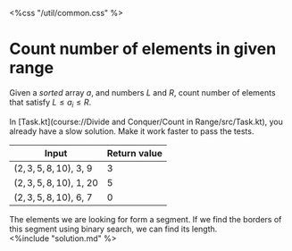 <%css "/util/common.css" %>

# Count number of elements in given range 

Given a *sorted* array $a$, and numbers $L$ and $R$, 
count number of elements that satisfy $L \le a_i \le R$.

In [Task.kt](course://Divide and Conquer/Count in Range/src/Task.kt), 
you already have a slow solution.
Make it work faster to pass the tests.

<div class="samples">

| Input                     | Return value |
|---------------------------|--------------|
| $(2, 3, 5, 8, 10)$, 3, 9  | 3            |
| $(2, 3, 5, 8, 10)$, 1, 20 | 5            |
| $(2, 3, 5, 8, 10)$, 6, 7  | 0            |

</div>

<div class="hint">
The elements we are looking for form a segment. If we find the
borders of this segment using binary search, we can find its length.
</div>

<div class="hint">
<%include "solution.md" %>
</div>
